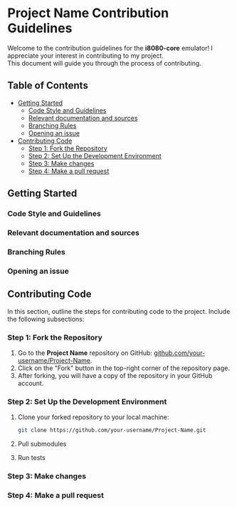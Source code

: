 # Project Name Contribution Guidelines <!-- omit in toc -->

Welcome to the contribution guidelines for the **i8080-core** emulator! I appreciate your interest in contributing to my project.<br>
This document will guide you through the process of contributing.

## Table of Contents <!-- omit in toc -->

- [Getting Started](#getting-started)
  - [Code Style and Guidelines](#code-style-and-guidelines)
  - [Relevant documentation and sources](#relevant-documentation-and-sources)
  - [Branching Rules](#branching-rules)
  - [Opening an issue](#opening-an-issue)
- [Contributing Code](#contributing-code)
  - [Step 1: Fork the Repository](#step-1-fork-the-repository)
  - [Step 2: Set Up the Development Environment](#step-2-set-up-the-development-environment)
  - [Step 3: Make changes](#step-3-make-changes)
  - [Step 4: Make a pull request](#step-4-make-a-pull-request)

## Getting Started

### Code Style and Guidelines

### Relevant documentation and sources

### Branching Rules

### Opening an issue

## Contributing Code

In this section, outline the steps for contributing code to the project. Include the following subsections:

### Step 1: Fork the Repository

1. Go to the **Project Name** repository on GitHub: [github.com/your-username/Project-Name](https://github.com/your-username/Project-Name).
2. Click on the "Fork" button in the top-right corner of the repository page.
3. After forking, you will have a copy of the repository in your GitHub account.

### Step 2: Set Up the Development Environment

1. Clone your forked repository to your local machine:

   ```bash
   git clone https://github.com/your-username/Project-Name.git

2. Pull submodules
3. Run tests

### Step 3: Make changes

### Step 4: Make a pull request

